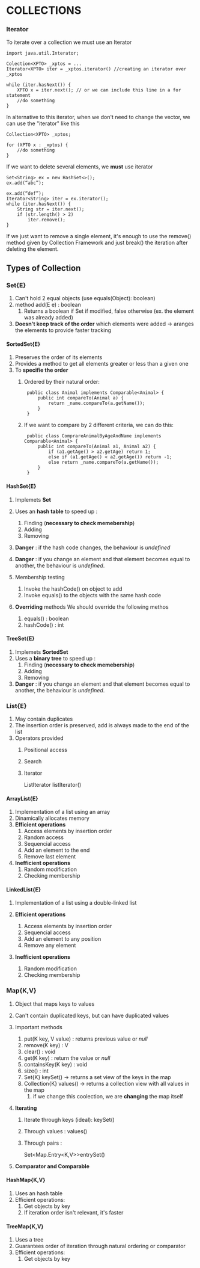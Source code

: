 # COLLECTIONS

### Iterator

To iterate over a collection we must use an Iterator

	import java.util.Interator;

	Colection<XPTO> _xptos = ...
	Iterator<XPTO> iter = _xptos.iterator() //creating an iterator over _xptos 

	while (iter.hasNext()) {
		XPTO x = iter.next(); // or we can include this line in a for statement
		//do something
	}

In alternative to this iterator, when we don't need to change the vector, we can use the "iterator" like this

	Collection<XPTO> _xptos;

	for (XPTO x : _xptos) {
		//do something
	}

If we want to delete several elements, we **must** use iterator


	Set<String> ex = new HashSet<>();
	ex.add(“abc”);

	ex.add(“def”);
	Iterator<String> iter = ex.iterator();
	while (iter.hasNext()) {
		String str = iter.next();
		if (str.length() > 2)
			iter.remove();
	}


If we just want to remove a single element, it's enough to use the remove() method given by Collection Framework and just break() the iteration after deleting the element.


## Types of Collection

### Set{E}

1. Can't hold 2 equal objects (use equals(Object): boolean)
2. method add(E e) : boolean 
	1. Returns a boolean if Set if modified, false otherwise (ex. the element was already added)
3. **Doesn't keep track of the order** which elements were added -> aranges the elements to provide faster tracking

#### SortedSet{E}

1. Preserves the order of its elements
2. Provides a method to get all elements greater or less than a given one
3. To **specifie the order**
	1. Ordered by their natural order:


			public class Animal implements Comparable<Animal> {
				public int compareTo(Animal a) {
					return _name.compareTo(a.getName());
				}
			}


	2. If we want to compare by 2 different criteria, we can do this:


			public class ComprareAnimalByAgeAndName implements Comparable<Animal> {
				public int compareTo(Animal a1, Animal a2) {
					if (a1.getAge() > a2.getAge) return 1;
					else if (a1.getAge() < a2.getAge()) return -1;
					else return _name.compareTo(a.getName());
				}
			}


#### HashSet{E}

1. Implemets **Set<E>**
2. Uses an **hash table** to speed up : 
	1. Finding (**necessary to check memebership**)
	2. Adding
	3. Removing
3. **Danger** : if the hash code changes, the behaviour is _undefined_
4. **Danger** : if you change an element and that element becomes equal to another, the behaviour is _undefined_. 

5. Membership testing
	1. Invoke the hashCode() on object to add
	2. Invoke equals() to the objects with the same hash code

6. **Overriding** methods
We should override the following methos
	1. equals() : boolean
	2. hashCode() : int


#### TreeSet{E}

1. Implemets **SortedSet<E>**
2. Uses a **binary tree** to speed up : 
	1. Finding (**necessary to check memebership**)
	2. Adding
	3. Removing
3. **Danger** : if you change an element and that element becomes equal to another, the behaviour is _undefined_. 


### List{E}

1. May contain duplicates
2. The insertion order is preserved, add is always made to the end of the list
3. Operators provided
	1. Positional access
	2. Search
	3. Iterator

		ListIterator<E> listIterator()

#### ArrayList{E}

1. Implementation of a list using an array
2. Dinamically allocates memory
3. **Efficient operations**
	1. Access elements by insertion order
	2. Random access
	3. Sequencial access
	4. Add an element to the end
	5. Remove last element
4. **Inefficient operations**
	1. Random modification
	2. Checking membership

#### LinkedList{E}

1. Implementation of a list using a double-linked list

2. **Efficient operations**
	1. Access elements by insertion order
	3. Sequencial access
	4. Add an element to any position
	5. Remove any element
4. **Inefficient operations**
	1. Random modification
	2. Checking membership

### Map{K,V}

1. Object that maps keys to values
2. Can't contain duplicated keys, but can have duplicated values
3. Important methods 
	1. put(K key, V value) : returns previous value or _null_
	2. remove(K key) : V
	3. clear() : void
	4. get(K key) : return the value or _null_
	5. containsKey(K key) : void
	6. size() : int
	7. Set{K} keySet() -> returns a set view of the keys in the map
	8. Collection{K} values() -> returns a collection view with all values in the map
		1. if we change this coolection, we are **changing** the map itself
		
4. **Iterating**
	1. Iterate through keys (ideal): keySet()
	2. Through values : values()
	3. Through pairs : 

		Set<Map.Entry<K,V>>entrySet()

5. **Comparator and Comparable**




#### HashMap{K,V}

1. Uses an hash table
2. Efficient operations:
	1. Get objects by key
	2. If iteration order isn't relevant, it's faster

#### TreeMap{K,V}
1. Uses a tree
2. Guarantees order of iteration through natural ordering or comparator
2. Efficient operations:
	1. Get objects by key













